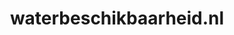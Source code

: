 ---
layout: post
title:  "waterbeschikbaarheid.nl"
internal_url:  "/dutchgov/waterbeschikbaarheid.nl.html"
subdomains_count: 2
all_subdomains_count: 2
urls_count: 2
ssl_rank: 0
http_rank: 80
url_link: /data/waterbeschikbaarheid.nl/urls.txt
all_subdomains_link: /data/waterbeschikbaarheid.nl/all_subdomains.txt
subdomains_link: /data/waterbeschikbaarheid.nl/subdomains.txt
categories: dutchgov
---